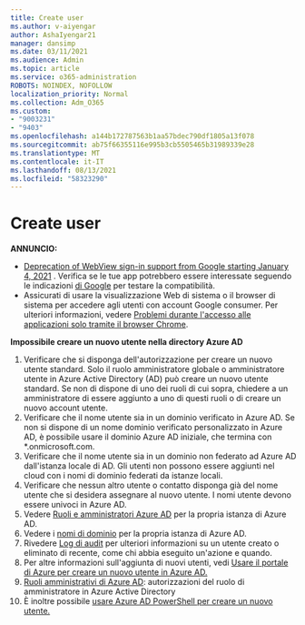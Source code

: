 ```yaml
---
title: Create user
ms.author: v-aiyengar
author: AshaIyengar21
manager: dansimp
ms.date: 03/11/2021
ms.audience: Admin
ms.topic: article
ms.service: o365-administration
ROBOTS: NOINDEX, NOFOLLOW
localization_priority: Normal
ms.collection: Adm_O365
ms.custom:
- "9003231"
- "9403"
ms.openlocfilehash: a144b172787563b1aa57bdec790df1805a13f078
ms.sourcegitcommit: ab75f66355116e995b3cb5505465b31989339e28
ms.translationtype: MT
ms.contentlocale: it-IT
ms.lasthandoff: 08/13/2021
ms.locfileid: "58323290"
---
```

# <a name="create-user"></a>Create user

**ANNUNCIO:**

- [Deprecation of WebView sign-in support from Google starting January 4, 2021](https://docs.microsoft.com/azure/active-directory/external-identities/google-federation#deprecation-of-webview-sign-in-support) . Verifica se le tue app potrebbero essere interessate seguendo le indicazioni [di Google](https://go.microsoft.com/fwlink/?linkid=2157323) per testare la compatibilità.
- Assicurati di usare la visualizzazione Web di sistema o il browser di sistema per accedere agli utenti con account Google consumer. Per ulteriori informazioni, vedere [Problemi durante l'accesso alle applicazioni solo tramite il browser Chrome](https://docs.microsoft.com/office365/troubleshoot/miscellaneous/chrome-behavior-affects-applications).

**Impossibile creare un nuovo utente nella directory Azure AD**

1. Verificare che si disponga dell'autorizzazione per creare un nuovo utente standard. Solo il ruolo amministratore globale o amministratore utente in Azure Active Directory (AD) può creare un nuovo utente standard. Se non di dispone di uno dei ruoli di cui sopra, chiedere a un amministratore di essere aggiunto a uno di questi ruoli o di creare un nuovo account utente.
1. Verificare che il nome utente sia in un dominio verificato in Azure AD. Se non si dispone di un nome dominio verificato personalizzato in Azure AD, è possibile usare il dominio Azure AD iniziale, che termina con *.onmicrosoft.com.
1. Verificare che il nome utente sia in un dominio non federato ad Azure AD dall'istanza locale di AD. Gli utenti non possono essere aggiunti nel cloud con i nomi di dominio federati da istanze locali.
1. Verificare che nessun altro utente o contatto disponga già del nome utente che si desidera assegnare al nuovo utente. I nomi utente devono essere univoci in Azure AD.
1. Vedere [Ruoli e amministratori Azure AD](https://portal.azure.com/#blade/Microsoft_AAD_IAM/ActiveDirectoryMenuBlade/RolesAndAdministrators) per la propria istanza di Azure AD.
1. Vedere i [nomi di dominio](https://portal.azure.com/#blade/Microsoft_AAD_IAM/ActiveDirectoryMenuBlade/RolesAndAdministrators) per la propria istanza di Azure AD.
1. Rivedere [Log di audit](https://portal.azure.com/#blade/Microsoft_AAD_IAM/ActiveDirectoryMenuBlade/RolesAndAdministrators) per ulteriori informazioni su un utente creato o eliminato di recente, come chi abbia eseguito un'azione e quando.
1. Per altre informazioni sull'aggiunta di nuovi utenti, vedi [Usare il portale di Azure per creare un nuovo utente in Azure AD.](https://docs.microsoft.com/azure/active-directory/active-directory-users-create-azure-portal)
1. [Ruoli amministrativi di Azure AD](https://docs.microsoft.com/azure/active-directory/active-directory-assign-admin-roles): autorizzazioni del ruolo di amministratore in Azure Active Directory
1. È inoltre possibile [usare Azure AD PowerShell per creare un nuovo utente.](https://docs.microsoft.com/powershell/module/azuread/new-azureaduser?view=azureadps-2.0)
